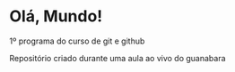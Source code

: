 # Olá, Mundo!
 1º programa do curso de git e github


Repositório criado durante uma aula ao vivo do guanabara